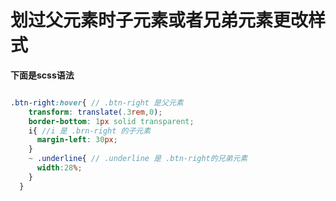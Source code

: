 # 划过父元素时子元素或者兄弟元素更改样式

**下面是scss语法**

```scss

.btn-right:hover{ // .btn-right 是父元素
    transform: translate(.3rem,0);
    border-bottom: 1px solid transparent;
    i{ //i 是 .brn-right 的子元素
      margin-left: 30px;
    }
    ~ .underline{ // .underline 是 .btn-right的兄弟元素
      width:28%;
    }
  }
```


